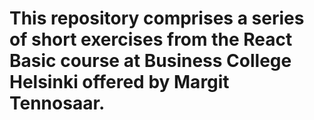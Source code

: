 # This repository comprises a series of short exercises from the React Basic course at Business College Helsinki offered by Margit Tennosaar.
